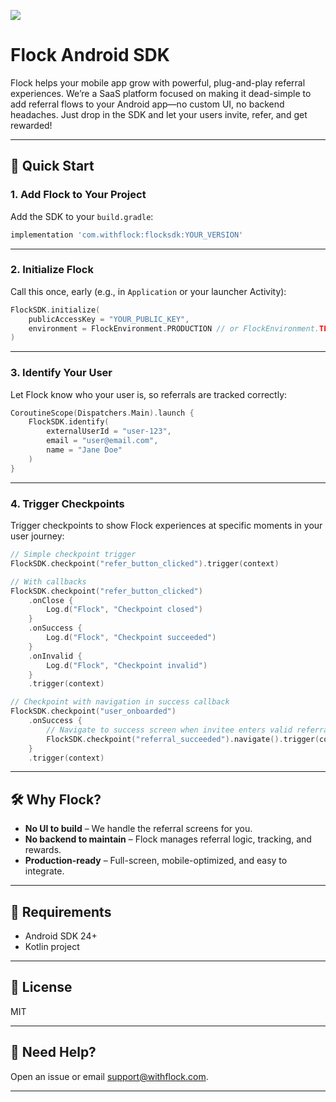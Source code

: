 [![](https://jitpack.io/v/Flock-Solutions/FlockSDK-Android.svg)](https://jitpack.io/#Flock-Solutions/FlockSDK-Android)

# Flock Android SDK

Flock helps your mobile app grow with powerful, plug-and-play referral experiences. We’re a SaaS platform focused on making it dead-simple to add referral flows to your Android app—no custom UI, no backend headaches. Just drop in the SDK and let your users invite, refer, and get rewarded!

---

## 🚀 Quick Start

### 1. Add Flock to Your Project

Add the SDK to your `build.gradle`:

```groovy
implementation 'com.withflock:flocksdk:YOUR_VERSION'
```

---

### 2. Initialize Flock

Call this once, early (e.g., in `Application` or your launcher Activity):

```kotlin
FlockSDK.initialize(
    publicAccessKey = "YOUR_PUBLIC_KEY",
    environment = FlockEnvironment.PRODUCTION // or FlockEnvironment.TEST
)
```

---

### 3. Identify Your User

Let Flock know who your user is, so referrals are tracked correctly:

```kotlin
CoroutineScope(Dispatchers.Main).launch {
    FlockSDK.identify(
        externalUserId = "user-123",
        email = "user@email.com",
        name = "Jane Doe"
    )
}
```

---

### 4. Trigger Checkpoints

Trigger checkpoints to show Flock experiences at specific moments in your user journey:

```kotlin
// Simple checkpoint trigger
FlockSDK.checkpoint("refer_button_clicked").trigger(context)

// With callbacks
FlockSDK.checkpoint("refer_button_clicked")
    .onClose {
        Log.d("Flock", "Checkpoint closed")
    }
    .onSuccess {
        Log.d("Flock", "Checkpoint succeeded")
    }
    .onInvalid {
        Log.d("Flock", "Checkpoint invalid")
    }
    .trigger(context)

// Checkpoint with navigation in success callback
FlockSDK.checkpoint("user_onboarded")
    .onSuccess {
        // Navigate to success screen when invitee enters valid referral code
        FlockSDK.checkpoint("referral_succeeded").navigate().trigger(context)
    }
    .trigger(context)
```

---

## 🛠️ Why Flock?

- **No UI to build** – We handle the referral screens for you.
- **No backend to maintain** – Flock manages referral logic, tracking, and rewards.
- **Production-ready** – Full-screen, mobile-optimized, and easy to integrate.

---

## 🧩 Requirements

- Android SDK 24+
- Kotlin project

---

## 📝 License

MIT

---

## 💬 Need Help?

Open an issue or email [support@withflock.com](mailto:support@withflock.com).

---
